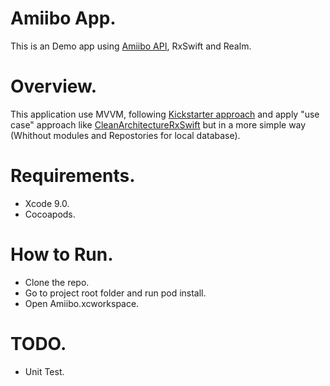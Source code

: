 
# Amiibo  App.
This is an Demo app using [Amiibo  API](http://www.amiiboapi.com/), RxSwift  and Realm.


# Overview.
This application use MVVM, following [Kickstarter approach](https://github.com/kickstarter/native-docs/blob/master/vm-structure.md) and apply "use case" approach 
like [CleanArchitectureRxSwift](https://github.com/sergdort/CleanArchitectureRxSwift) but in a more simple way (Whithout modules and Repostories for local database).

# Requirements.
* Xcode 9.0.
* Cocoapods.


# How to Run.
* Clone the repo.
* Go to project root folder and run pod install.
* Open Amiibo.xcworkspace.

# TODO.
* Unit Test.
